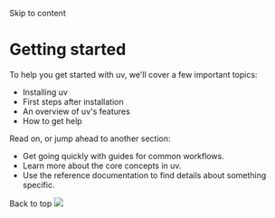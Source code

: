 Skip to content 
# Getting started
To help you get started with uv, we'll cover a few important topics:
  * Installing uv
  * First steps after installation
  * An overview of uv's features
  * How to get help


Read on, or jump ahead to another section:
  * Get going quickly with guides for common workflows.
  * Learn more about the core concepts in uv.
  * Use the reference documentation to find details about something specific.


Back to top 
![](https://cdn.usefathom.com/?h=https%3A%2F%2Fdocs.astral.sh&p=%2Fuv%2Fgetting-started%2F&r=&sid=ESKBRHGN&qs=%7B%7D&cid=76303703)
